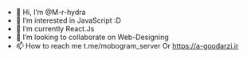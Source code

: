 - 👋 Hi, I’m @M-r-hydra
- 👀 I’m interested in JavaScript :D
- 🌱 I’m currently React.Js
- 💞️ I’m looking to collaborate on Web-Designing
- 📫 How to reach me t.me/mobogram_server Or https://a-goodarzi.ir

<!---
M-r-hydra/M-r-hydra is a ✨ special ✨ repository because its `README.md` (this file) appears on your GitHub profile.
You can click the Preview link to take a look at your changes.
--->
